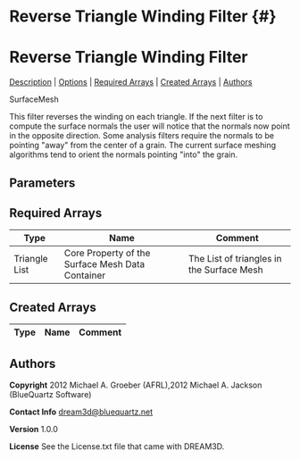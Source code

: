 
Reverse Triangle Winding Filter {#}
======
<h1 class="pHeading1">Reverse Triangle Winding Filter</h1>
<p class="pCellBody">
<a href="../SurfaceMeshFilters/ReverseTriangleWinding.html#wp2">Description</a>
| <a href="../SurfaceMeshFilters/ReverseTriangleWinding.html#wp3">Options</a>
| <a href="../SurfaceMeshFilters/ReverseTriangleWinding.html#wp4">Required Arrays</a>
| <a href="../SurfaceMeshFilters/ReverseTriangleWinding.html#wp5">Created Arrays</a>
| <a href="../SurfaceMeshFilters/ReverseTriangleWinding.html#wp1">Authors</a> 

SurfaceMesh


 This filter reverses the winding on each triangle. If the next filter is to compute the surface normals the user will
 notice that the normals now point in the opposite direction. Some analysis filters require the normals to be pointing
 "away" from the center of a grain. The current surface meshing algorithms tend to orient the normals pointing "into" the grain.


## Parameters ## 
## Required Arrays ##

| Type | Name | Comment |
|------|------|---------|
| Triangle List | Core Property of the Surface Mesh Data Container | The List of triangles in the Surface Mesh |

## Created Arrays ##

| Type | Name | Comment |
|------|------|---------|
## Authors ##

**Copyright** 2012 Michael A. Groeber (AFRL),2012 Michael A. Jackson (BlueQuartz Software)

**Contact Info** dream3d@bluequartz.net

**Version** 1.0.0

**License**  See the License.txt file that came with DREAM3D.




